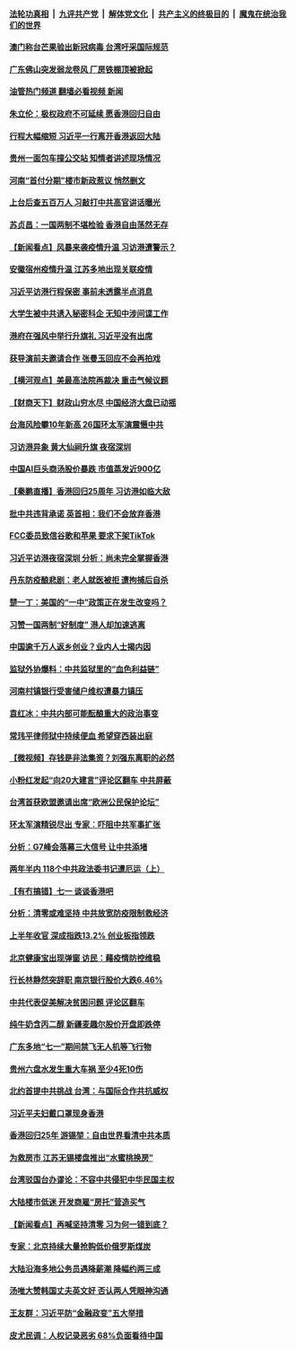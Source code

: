 ####  [法轮功真相](../../../../basic/blob/master/README.md?t=07011931) &nbsp;|&nbsp; [九评共产党](../../../../9ping.md/blob/master/README.md?t=07011931) &nbsp;|&nbsp; [解体党文化](../../../../jtdwh.md/blob/master/README.md?t=07011931)  &nbsp;|&nbsp; [共产主义的终极目的](../../../../gczydzjmd.md/blob/master/README.md?t=07011931) &nbsp;|&nbsp; [魔鬼在统治我们的世界](../../../../mgztzwmdsj.md/blob/master/README.md?t=07011931) 

#### [澳门称台芒果验出新冠病毒 台湾吁采国际规范](../pages/nsc413/n13771189.md?t=07011931) 

#### [广东佛山突发弱龙卷风 厂房铁棚顶被掀起](../pages/nsc413/n13771365.md?t=07011931) 

#### [油管热门频道 翻墙必看视频 新闻](http://45.76.130.85:81/youtube.html?07011931)

#### [朱立伦：极权政府不可延续 愿香港回归自由](../pages/nsc413/n13771309.md?t=07011931) 

#### [行程大幅缩短 习近平一行离开香港返回大陆](../pages/nsc413/n13771299.md?t=07011931) 

#### [贵州一面包车撞公交站 知情者讲述现场情况](../pages/nsc413/n13771302.md?t=07011931) 

#### [河南“首付分期”楼市新政惹议 悄然删文](../pages/nsc413/n13771259.md?t=07011931) 

#### [上台后查五百万人 习敲打中共高官讲话曝光](../pages/nsc413/n13771196.md?t=07011931) 

#### [苏贞昌：一国两制不堪检验 香港自由荡然无存](../pages/nsc413/n13771207.md?t=07011931) 

#### [【新闻看点】风暴来袭疫情升温 习访港遭警示？](../pages/nsc413/n13770878.md?t=07011931) 

#### [安徽宿州疫情升温 江苏多地出现关联疫情](../pages/nsc413/n13771257.md?t=07011931) 


#### [习近平访港行程保密 事前未透露半点消息](../pages/nsc413/n13771087.md?t=07011931) 

#### [大学生被中共诱入秘密科企 无知中涉间谍工作](../pages/nsc413/n13771025.md?t=07011931) 

#### [港府在强风中举行升旗礼 习近平没有出席](../pages/nsc413/n13771046.md?t=07011931) 

#### [获导演前夫邀请合作 张曼玉回应不会再拍戏](../pages/nsc413/n13771028.md?t=07011931) 

#### [【横河观点】美最高法院再裁决 重击气候议题](../pages/nsc413/n13771017.md?t=07011931) 

#### [【财商天下】财政山穷水尽 中国经济大盘已动摇](../pages/nsc413/n13770956.md?t=07011931) 

#### [台海风险攀10年新高 26国环太军演震慑中共](../pages/nsc413/n13770929.md?t=07011931) 

#### [习访港异象 黄大仙祠升旗 夜宿深圳](../pages/nsc413/n13770965.md?t=07011931) 

#### [中国AI巨头商汤股价暴跌 市值蒸发近900亿](../pages/nsc413/n13770976.md?t=07011931) 

#### [【秦鹏直播】香港回归25周年 习访港如临大敌](../pages/nsc413/n13770998.md?t=07011931) 

#### [批中共违背承诺 英首相：我们不会放弃香港](../pages/nsc413/n13770927.md?t=07011931) 

#### [FCC委员致信谷歌和苹果 要求下架TikTok](../pages/nsc413/n13770963.md?t=07011931) 

#### [习近平访港夜宿深圳 分析：尚未完全掌握香港](../pages/nsc413/n13770933.md?t=07011931) 

#### [丹东防疫酿悲剧：老人就医被拒 遭拘捕后自杀](../pages/nsc413/n13770936.md?t=07011931) 

#### [楚一丁：美国的“一中”政策正在发生改变吗？](../pages/nsc413/n13770935.md?t=07011931) 

#### [习赞一国两制“好制度” 港人却加速逃离](../pages/nsc413/n13770900.md?t=07011931) 

#### [中国逾千万人返乡创业？业内人士揭内因](../pages/nsc413/n13770780.md?t=07011931) 

#### [监狱外协爆料：中共监狱里的“血色利益链”](../pages/nsc413/n13769954.md?t=07011931) 

#### [河南村镇银行受害储户维权遭暴力镇压](../pages/nsc413/n13770841.md?t=07011931) 

#### [袁红冰：中共内部可能酝酿重大的政治事变](../pages/nsc413/n13770821.md?t=07011931) 

#### [常玮平律师狱中持续便血 希望穿西装出庭](../pages/nsc413/n13770493.md?t=07011931) 

#### [【微视频】存钱是非法集资？刘强东离职的必然](../pages/nsc413/n13770822.md?t=07011931) 

#### [小粉红发起“向20大建言”评论区翻车 中共屏蔽](../pages/nsc413/n13770518.md?t=07011931) 

#### [台湾首获欧盟邀请出席“欧洲公民保护论坛”](../pages/nsc413/n13770783.md?t=07011931) 

#### [环太军演精锐尽出 专家︰吓阻中共军事扩张](../pages/nsc413/n13770768.md?t=07011931) 

#### [分析：G7峰会落幕三大信号 让中共添堵](../pages/nsc413/n13770331.md?t=07011931) 

#### [两年半内 118个中共政法委书记遭厄运（上）](../pages/nsc413/n13763600.md?t=07011931) 

#### [【有冇搞错】七一 谈谈香港吧](../pages/nsc413/n13770515.md?t=07011931) 

#### [分析：清零或难坚持 中共放宽防疫限制救经济](../pages/nsc413/n13770641.md?t=07011931) 

#### [上半年收官 深成指跌13.2% 创业板指领跌](../pages/nsc413/n13770651.md?t=07011931) 

#### [北京健康宝出现弹窗 访民：藉疫情防控维稳](../pages/nsc413/n13770682.md?t=07011931) 

#### [行长林静然突辞职 南京银行股价大跌6.46%](../pages/nsc413/n13770633.md?t=07011931) 

#### [中共代表促美解决贫困问题 评论区翻车](../pages/nsc413/n13770656.md?t=07011931) 

#### [纯牛奶含丙二醇 新疆麦趣尔股价开盘即跌停](../pages/nsc413/n13770549.md?t=07011931) 

#### [广东多地“七一”期间禁飞无人机等飞行物](../pages/nsc413/n13770598.md?t=07011931) 

#### [贵州六盘水发生重大车祸 至少4死10伤](../pages/nsc413/n13770624.md?t=07011931) 

#### [北约首提中共挑战 台湾：与国际合作共抗威权](../pages/nsc413/n13770572.md?t=07011931) 

#### [习近平夫妇戴口罩现身香港](../pages/nsc413/n13770552.md?t=07011931) 

#### [香港回归25年 游锡堃：自由世界看清中共本质](../pages/nsc413/n13770524.md?t=07011931) 

#### [为救房市 江苏无锡楼盘推出“水蜜桃换房”](../pages/nsc413/n13770456.md?t=07011931) 

#### [台湾驳国台办谬论：不容中共侵犯中华民国主权](../pages/nsc413/n13770431.md?t=07011931) 

#### [大陆楼市低迷 开发商雇“房托”营造买气](../pages/nsc413/n13770494.md?t=07011931) 

#### [【新闻看点】再喊坚持清零 习为何一错到底？](../pages/nsc413/n13770166.md?t=07011931) 

#### [专家：北京持续大量抢购低价俄罗斯煤炭](../pages/nsc413/n13770387.md?t=07011931) 

#### [大陆沿海多地公务员遇降薪潮 降幅约两三成](../pages/nsc413/n13770359.md?t=07011931) 


#### [汤唯大赞韩国丈夫英文好 否认两人凭眼神沟通](../pages/nsc413/n13770261.md?t=07011931) 

#### [王友群：习近平防“金融政变”五大举措](../pages/nsc413/n13770232.md?t=07011931) 

#### [皮尤民调：人权记录恶劣 68%负面看待中国](../pages/nsc413/n13770177.md?t=07011931) 

<img src='http://gfw-breaker.win/goodnews/indexes/nsc413.md' width='0px' height='0px'/>
